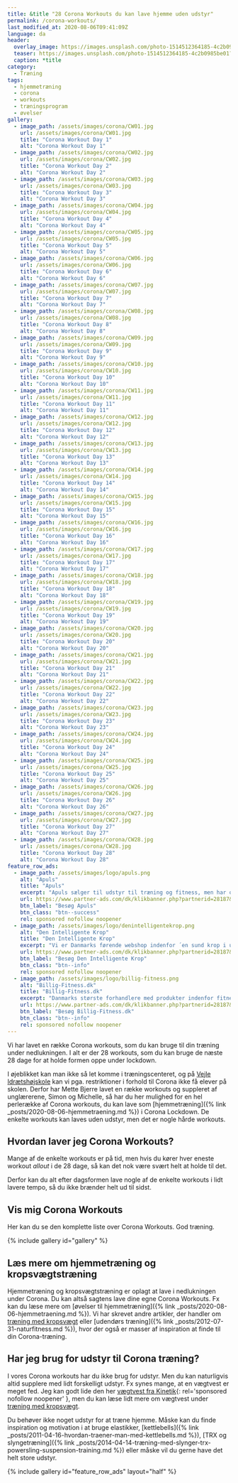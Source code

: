 ```yaml
---
title: &title "28 Corona Workouts du kan lave hjemme uden udstyr"
permalink: /corona-workouts/
last_modified_at: 2020-08-06T09:41:09Z
language: da
header:
  overlay_image: https://images.unsplash.com/photo-1514512364185-4c2b0985be01?ixlib=rb-1.2.1&ixid=eyJhcHBfaWQiOjEyMDd9&auto=format&fit=crop&h=630&w=1200&q=10
  teaser: https://images.unsplash.com/photo-1514512364185-4c2b0985be01?ixlib=rb-1.2.1&ixid=eyJhcHBfaWQiOjEyMDd9&auto=format&fit=crop&h=300&w=400&q=10
  caption: *title
category:
  - Træning
tags:
  - hjemmetræning
  - corona
  - workouts
  - træningsprogram
  - øvelser
gallery:
  - image_path: /assets/images/corona/CW01.jpg
    url: /assets/images/corona/CW01.jpg
    title: "Corona Workout Day 1"
    alt: "Corona Workout Day 1"
  - image_path: /assets/images/corona/CW02.jpg
    url: /assets/images/corona/CW02.jpg
    title: "Corona Workout Day 2"
    alt: "Corona Workout Day 2"
  - image_path: /assets/images/corona/CW03.jpg
    url: /assets/images/corona/CW03.jpg
    title: "Corona Workout Day 3"
    alt: "Corona Workout Day 3"
  - image_path: /assets/images/corona/CW04.jpg
    url: /assets/images/corona/CW04.jpg
    title: "Corona Workout Day 4"
    alt: "Corona Workout Day 4"
  - image_path: /assets/images/corona/CW05.jpg
    url: /assets/images/corona/CW05.jpg
    title: "Corona Workout Day 5"
    alt: "Corona Workout Day 5"
  - image_path: /assets/images/corona/CW06.jpg
    url: /assets/images/corona/CW06.jpg
    title: "Corona Workout Day 6"
    alt: "Corona Workout Day 6"
  - image_path: /assets/images/corona/CW07.jpg
    url: /assets/images/corona/CW07.jpg
    title: "Corona Workout Day 7"
    alt: "Corona Workout Day 7"
  - image_path: /assets/images/corona/CW08.jpg
    url: /assets/images/corona/CW08.jpg
    title: "Corona Workout Day 8"
    alt: "Corona Workout Day 8"
  - image_path: /assets/images/corona/CW09.jpg
    url: /assets/images/corona/CW09.jpg
    title: "Corona Workout Day 9"
    alt: "Corona Workout Day 9"
  - image_path: /assets/images/corona/CW10.jpg
    url: /assets/images/corona/CW10.jpg
    title: "Corona Workout Day 10"
    alt: "Corona Workout Day 10"
  - image_path: /assets/images/corona/CW11.jpg
    url: /assets/images/corona/CW11.jpg
    title: "Corona Workout Day 11"
    alt: "Corona Workout Day 11"
  - image_path: /assets/images/corona/CW12.jpg
    url: /assets/images/corona/CW12.jpg
    title: "Corona Workout Day 12"
    alt: "Corona Workout Day 12"
  - image_path: /assets/images/corona/CW13.jpg
    url: /assets/images/corona/CW13.jpg
    title: "Corona Workout Day 13"
    alt: "Corona Workout Day 13"
  - image_path: /assets/images/corona/CW14.jpg
    url: /assets/images/corona/CW14.jpg
    title: "Corona Workout Day 14"
    alt: "Corona Workout Day 14"
  - image_path: /assets/images/corona/CW15.jpg
    url: /assets/images/corona/CW15.jpg
    title: "Corona Workout Day 15"
    alt: "Corona Workout Day 15"
  - image_path: /assets/images/corona/CW16.jpg
    url: /assets/images/corona/CW16.jpg
    title: "Corona Workout Day 16"
    alt: "Corona Workout Day 16"
  - image_path: /assets/images/corona/CW17.jpg
    url: /assets/images/corona/CW17.jpg
    title: "Corona Workout Day 17"
    alt: "Corona Workout Day 17"
  - image_path: /assets/images/corona/CW18.jpg
    url: /assets/images/corona/CW18.jpg
    title: "Corona Workout Day 18"
    alt: "Corona Workout Day 18"
  - image_path: /assets/images/corona/CW19.jpg
    url: /assets/images/corona/CW19.jpg
    title: "Corona Workout Day 19"
    alt: "Corona Workout Day 19"
  - image_path: /assets/images/corona/CW20.jpg
    url: /assets/images/corona/CW20.jpg
    title: "Corona Workout Day 20"
    alt: "Corona Workout Day 20"
  - image_path: /assets/images/corona/CW21.jpg
    url: /assets/images/corona/CW21.jpg
    title: "Corona Workout Day 21"
    alt: "Corona Workout Day 21"
  - image_path: /assets/images/corona/CW22.jpg
    url: /assets/images/corona/CW22.jpg
    title: "Corona Workout Day 22"
    alt: "Corona Workout Day 22"
  - image_path: /assets/images/corona/CW23.jpg
    url: /assets/images/corona/CW23.jpg
    title: "Corona Workout Day 23"
    alt: "Corona Workout Day 23"
  - image_path: /assets/images/corona/CW24.jpg
    url: /assets/images/corona/CW24.jpg
    title: "Corona Workout Day 24"
    alt: "Corona Workout Day 24"
  - image_path: /assets/images/corona/CW25.jpg
    url: /assets/images/corona/CW25.jpg
    title: "Corona Workout Day 25"
    alt: "Corona Workout Day 25"
  - image_path: /assets/images/corona/CW26.jpg
    url: /assets/images/corona/CW26.jpg
    title: "Corona Workout Day 26"
    alt: "Corona Workout Day 26"
  - image_path: /assets/images/corona/CW27.jpg
    url: /assets/images/corona/CW27.jpg
    title: "Corona Workout Day 27"
    alt: "Corona Workout Day 27"
  - image_path: /assets/images/corona/CW28.jpg
    url: /assets/images/corona/CW28.jpg
    title: "Corona Workout Day 28"
    alt: "Corona Workout Day 28"
feature_row_ads:
  - image_path: /assets/images/logo/apuls.png
    alt: "Apuls"
    title: "Apuls"
    excerpt: "Apuls sælger til udstyr til træning og fitness, men har også et stort udvalg indenfor vinter, sport, pleje, vand, wellness, kosttilskud m.v."
    url: https://www.partner-ads.com/dk/klikbanner.php?partnerid=28187&bannerid=39091
    btn_label: "Besøg Apuls"
    btn_class: "btn--success"
    rel: sponsored nofollow noopener
  - image_path: /assets/images/logo/denintelligentekrop.png
    alt: "Den Intelligente Krop"
    title: "Den Intelligente Krop"
    excerpt: "Vi er Danmarks førende webshop indenfor ´en sund krop i udvikling´. Vi har langt det meste indenfor træningsudstyr til Pilates, yoga, crossfit osv."
    url: https://www.partner-ads.com/dk/klikbanner.php?partnerid=28187&bannerid=38484
    btn_label: "Besøg Den Intelligente Krop"
    btn_class: "btn--info"
    rel: sponsored nofollow noopener
  - image_path: /assets/images/logo/billig-fitness.png
    alt: "Billig-Fitness.dk"
    title: "Billig-Fitness.dk"
    excerpt: "Danmarks største forhandlere med produkter indenfor fitnessbranchen. Vi er kendt for gode priser og god kvalitet, og gør både i kosttilskud som proteinpulver, kreatin og weightgainer samt i fitness udstyr ex. kettlebells, håndvægte mv."
    url: https://www.partner-ads.com/dk/klikbanner.php?partnerid=28187&bannerid=21411
    btn_label: "Besøg Billig-Fitness.dk"
    btn_class: "btn--info"
    rel: sponsored nofollow noopener
---
```


Vi har lavet en række Corona workouts, som du kan bruge til din træning under nedlukningen. I alt er der 28 workouts, som du kan bruge de næste 28 dage for at holde formen oppe under lockdown.

I øjeblikket kan man ikke så let komme i træningscenteret, og på [Vejle Idrætshøjskole](https://www.vih.dk/) kan vi pga. restriktioner i forhold til Corona ikke få elever på skolen. Derfor har Mette Bjerre lavet en række workouts og suppleret af unglærerene, Simon og Michelle, så har du her mulighed for en hel perlerække af Corona workouts, du kan lave som [hjemmetræning]({% link _posts/2020-08-06-hjemmetraening.md %}) i Corona Lockdown. De enkelte workouts kan laves uden udstyr, men det er nogle hårde workouts.

## Hvordan laver jeg Corona Workouts?

Mange af de enkelte workouts er på tid, men hvis du kører hver eneste workout _allout_ i de 28 dage, så kan det nok være svært helt at holde til det.

Derfor kan du alt efter dagsformen lave nogle af de enkelte workouts i lidt lavere tempo, så du ikke brænder helt ud til sidst.

## Vis mig Corona Workouts

Her kan du se den komplette liste over Corona Workouts. God træning.

{% include gallery id="gallery" %}

## Læs mere om hjemmetræning og kropsvægtstræning

Hjemmetræning og kropsvægtstræning er oplagt at lave i nedlukningen under Corona. Du kan altså sagtens lave dine egne Corona Workouts. Fx kan du læse mere om [øvelser til hjemmetræning]({% link _posts/2020-08-06-hjemmetraening.md %}). Vi har skrevet andre artikler, der handler om [træning med kropsvægt](/artikel/traening-med-kropsvaegt/) eller [udendørs træning]({% link _posts/2012-07-31-naturfitness.md %}), hvor der også er masser af inspiration at finde til din Corona-træning.

## Har jeg brug for udstyr til Corona træning?

I vores Corona workouts har du ikke brug for udstyr. Men du kan naturligvis altid supplere med lidt forskelligt udstyr. Fx synes mange, at en vægtvest er meget fed. Jeg kan godt lide den her [vægtvest fra Kinetik](https://www.partner-ads.com/dk/klikbanner.php?partnerid=28187&bannerid=67046&htmlurl=https://kinetikshop.dk/products/kinetik-vx1-vaegtvest){: rel='sponsored nofollow noopener' }, men du kan læse lidt mere om vægtvest under [træning med kropsvægt](/artikel/traening-med-kropsvaegt/).

Du behøver ikke noget udstyr for at træne hjemme. Måske kan du finde inspiration og motivation i at bruge elastikker, [kettlebells]({% link _posts/2011-04-16-hvordan-traener-man-med-kettlebells.md %}), [TRX og slyngetræning]({% link _posts/2014-04-14-træning-med-slynger-trx-powersling-suspension-training.md %}) eller måske vil du gerne have det helt store udstyr.

{% include gallery id="feature_row_ads" layout="half" %}

